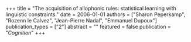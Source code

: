 +++
title = "The acquisition of allophonic rules: statistical learning with linguistic constraints."
date = 2006-01-01
authors = ["Sharon Peperkamp", "Rozenn le Calvez", "Jean-Pierre Nadal", "Emmanuel Dupoux"]
publication_types = ["2"]
abstract = ""
featured = false
publication = "*Cognition*"
+++

